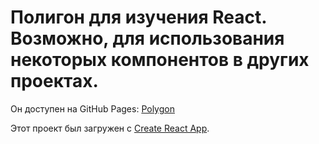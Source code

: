 # Полигон для изучения React. Возможно, для использования некоторых компонентов в других проектах.
Он доступен на GitHub Pages: [Polygon](https://wanetol72.github.io/polygon/)

Этот проект был загружен с [Create React App](https://github.com/facebook/create-react-app).

